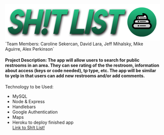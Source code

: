 <img src="/public/assets/img/banner.png" alt="banner">
<br>
`Team Members: Caroline Sekercan, David Lara, Jeff Mihalsky, Mike Aguirre, Alex Perkinson`

#### Project Description: The app will allow users to search for public restrooms in an area. They can see rating of the the restroom, information about access (keys or code needed), tp type, etc. The app will be similar to yelp in that users can add new restrooms and/or add comments.

Technology to be Used:

- MySQL
- Node & Express
- Handlebars
- Google Authentication
- Maps
- Heroku to deploy finished app
  <br>
  <a href="https://sh1tlist.herokuapp.com/">Link to Sh!t List!</a>
